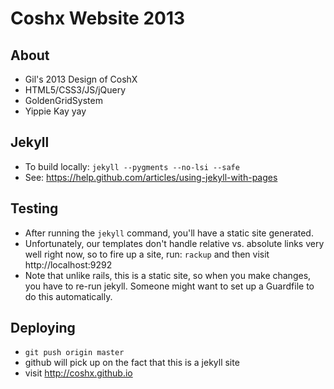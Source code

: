 Coshx Website 2013
============================

About
-----
  * Gil's 2013 Design of CoshX
  * HTML5/CSS3/JS/jQuery
  * GoldenGridSystem
  * Yippie Kay yay

Jekyll
------

  * To build locally: `jekyll --pygments --no-lsi --safe`
  * See: https://help.github.com/articles/using-jekyll-with-pages

Testing
-------

  * After running the `jekyll` command, you'll have a static site generated.
  * Unfortunately, our templates don't handle relative vs. absolute links very well right now,
    so to fire up a site, run: `rackup` and then visit http://localhost:9292
  * Note that unlike rails, this is a static site, so when you make changes, you have to re-run jekyll. Someone might want to set up a Guardfile to do this automatically.

Deploying
---------

  * `git push origin master`
  * github will pick up on the fact that this is a jekyll site
  * visit http://coshx.github.io

